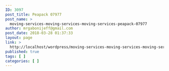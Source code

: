 ```yaml
---
ID: 3097
post_title: Peapack 07977
post_name: >
  moving-services-moving-services-moving-services-peapack-07977
author: mrgabonijeff@gmail.com
post_date: 2018-03-28 01:37:33
layout: page
link: >
  http://localhost/wordpress/moving-services-moving-services-moving-services-peapack-07977/
published: true
tags: [ ]
categories: [ ]
---
```

